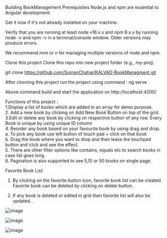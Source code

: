 Building BookManagement
Prerequisites
Node.js and npm are essential to Angular development.

Get it now if it's not already installed on your machine.

Verify that you are running at least node v16.x.x and npm 8.x.x by running node -v and npm -v in a terminal/console window. Older versions may produce errors.

We recommend nvm or n for managing multiple versions of node and npm.

Clone this project
Clone this repo into new project folder (e.g., my-proj).

git clone https://github.com/SumanChahar/KALVAD-BookManagment.git


After clonning this project run the project using command :
ng serve

Above command build and start the application on http://localhost:4200/

Functions of this project : <br/>
1.Display a list of books which are added in an array for demo purpose.<br/>
2. Add a new book by clicking on Add New Book Button on top of the grid.<br/>
3.Edit or delete any book by clicking on respective button of any row.
Every Book is unique by using unique ID column<br/>
4. Reorder any book based on your favourite book by using drag and drop.<br/>
   a. To pick any book use left button of touch pad + click on that book <br/>
   b. Drag the book where you want to drop and then leave the touchpad button and click and see the effect.<br/>
5. There are other filter options  like  contains, equals etc.to search books in case list goes long.<br/>
6. Pagination is also supported to see 5,10 or 50 books on single page.<br/>

Favorite Book List:
1. By clicking on the favorite button icon, favorite book list can be created. Favorite book can be deleted by clicking on delete button.<br/>

2. If any book is deleted or edited in grid then favorite list will also be updated. .<br/>




![image](https://user-images.githubusercontent.com/21121118/174245847-ede28bed-e16a-46f6-bd10-68884f3af8f2.png)

![image](https://user-images.githubusercontent.com/21121118/174246110-f39608fe-0e3f-4f9e-92eb-4aba3940b3a6.png)

![image](https://user-images.githubusercontent.com/21121118/174246250-c02b1aad-1cb8-45f8-8f03-0709c28359a3.png)







